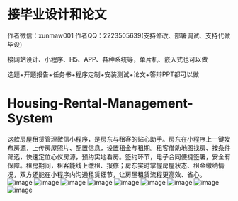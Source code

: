 # 接毕业设计和论文
作者微信：xunmaw001  作者QQ：2223505639(支持修改、部署调试、支持代做毕设)

接网站设计、小程序、H5、APP、各种系统等，单片机、嵌入式也可以做

选题+开题报告+任务书+程序定制+安装测试+论文+答辩PPT都可以做
# Housing-Rental-Management-System
这款房屋租赁管理微信小程序，是房东与租客的贴心助手。房东在小程序上一键发布房源，上传房屋照片、配置信息，设置租金与租期。租客借助地图找房、按条件筛选，快速定位心仪房源，预约实地看房。签约环节，电子合同便捷签署，安全有保障。租房期间，租客能线上缴租、报修；房东实时掌握房屋状态、租金缴纳情况，双方还能在小程序内沟通租赁细节，让房屋租赁流程更高效、省心。 
![image](https://github.com/user-attachments/assets/e8e0a9ed-7e63-41ca-8561-36f21bb86dcd)
![image](https://github.com/user-attachments/assets/b2653b40-ed5d-43d1-ae68-66a00d16edb4)
![image](https://github.com/user-attachments/assets/d12ffb92-e1b2-4b83-b0d2-072fac755126)
![image](https://github.com/user-attachments/assets/38f7be95-33b9-49de-ada0-417a7cab8026)
![image](https://github.com/user-attachments/assets/a3ea1aa0-ca20-4639-b82f-8e5f4bb0e57b)
![image](https://github.com/user-attachments/assets/435f67fe-39b1-40b4-8d67-c8f786ac3e97)
![image](https://github.com/user-attachments/assets/a386168f-97dc-4522-9e8b-bff274f56c8f)
![image](https://github.com/user-attachments/assets/5e770397-e631-4a35-9e48-db4ee11fd970)
![image](https://github.com/user-attachments/assets/176e699c-dac2-49d2-b239-1f4f161b5592)
